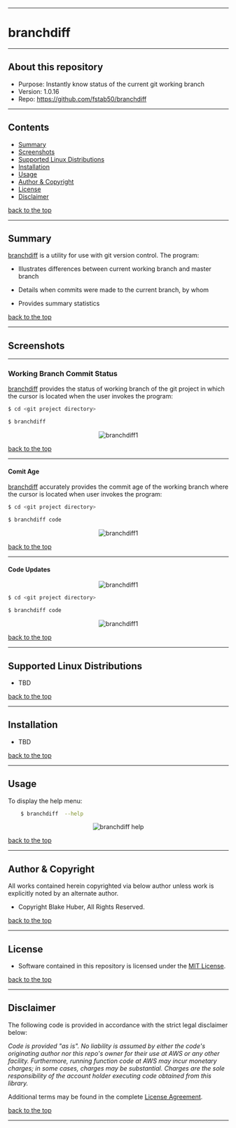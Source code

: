 <a name="top"></a>
* * *
# branchdiff
* * *

## About this repository

* Purpose: 		Instantly know status of the current git working branch
* Version:	     1.0.16
* Repo: 		https://github.com/fstab50/branchdiff


* * *
## Contents

* [Summary](#summary)
* [Screenshots](#screenshots)
* [Supported Linux Distributions](#supported-linux-distributions)
* [Installation](#installation)
* [Usage](#usage)
* [Author & Copyright](#author---copyright)
* [License](#license)
* [Disclaimer](#disclaimer)

[back to the top](#top)

* * *

## Summary

[branchdiff](https://github.com/fstab50/branchdiff) is a utility for use with git version control.  The program:

* Illustrates differences between current working branch and master branch

* Details when commits were made to the current branch, by whom

* Provides summary statistics

[back to the top](#top)

* * *
## Screenshots
* * *

### Working Branch Commit Status

[branchdiff](https://github.com/fstab50/branchdiff) provides the status of working branch of the git project in which the cursor is located when the user invokes the program:

```bash
$ cd <git project directory>

$ branchdiff
```

<p align="center">
  <img src="https://raw.githubusercontent.com/fstab50/branchdiff/master/assets/branchdiff1.png" alt="branchdiff1"/>
</p>

[back to the top](#top)

* * *

#### Comit Age

[branchdiff](https://github.com/fstab50/branchdiff) accurately provides the commit age of the working branch where the cursor is located when user invokes the program:

```bash
$ cd <git project directory>

$ branchdiff code
```

<p align="center">
  <img src="https://raw.githubusercontent.com/fstab50/branchdiff/master/assets/branchdiff2.png" alt="branchdiff1"/>
</p>

[back to the top](#top)

* * *

#### Code Updates

<p align="center">
  <img src="https://raw.githubusercontent.com/fstab50/branchdiff/master/assets/branchdiff-code.png" alt="branchdiff1"/>
</p>

```bash
$ cd <git project directory>

$ branchdiff code
```

<p align="center">
  <img src="https://raw.githubusercontent.com/fstab50/branchdiff/master/assets/branchdiff-code.png" alt="branchdiff1"/>
</p>

[back to the top](#top)

* * *
## Supported Linux Distributions

* TBD

[back to the top](#top)

* * *
## Installation

* TBD

[back to the top](#top)

* * *
## Usage

To display the help menu:

```bash
    $ branchdiff  --help
```

<p align="center">
  <img src="https://raw.githubusercontent.com/fstab50/branchdiff/master/assets/help-menu.png" alt="branchdiff help"/>
</p>


[back to the top](#top)

* * *

## Author & Copyright

All works contained herein copyrighted via below author unless work is explicitly noted by an alternate author.

* Copyright Blake Huber, All Rights Reserved.

[back to the top](#top)

* * *

## License

* Software contained in this repository is licensed under the [MIT License](https://opensource.org/licenses/MIT).

[back to the top](#top)

* * *

## Disclaimer

The following code is provided in accordance with the strict legal disclaimer below:

*Code is provided "as is". No liability is assumed by either the code's originating author nor this repo's owner for their use at AWS or any other facility. Furthermore, running function code at AWS may incur monetary charges; in some cases, charges may be substantial. Charges are the sole responsibility of the account holder executing code obtained from this library.*

Additional terms may be found in the complete [License Agreement](https://github.com/fstab50/branchdiff/blob/master/LICENSE).

[back to the top](#top)

* * *
